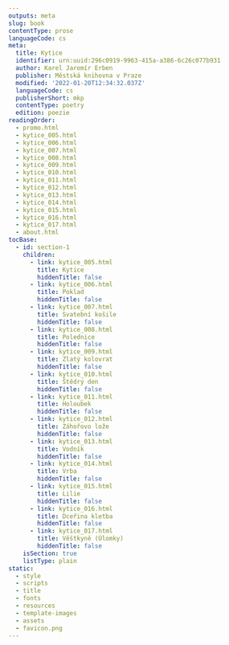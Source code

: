 ```yaml
---
outputs: meta
slug: book
contentType: prose
languageCode: cs
meta:
  title: Kytice
  identifier: urn:uuid:296c0919-9963-415a-a386-6c26c077b931
  author: Karel Jaromír Erben
  publisher: Městská knihovna v Praze
  modified: '2022-01-20T12:34:32.037Z'
  languageCode: cs
  publisherShort: mkp
  contentType: poetry
  edition: poezie
readingOrder:
  - promo.html
  - kytice_005.html
  - kytice_006.html
  - kytice_007.html
  - kytice_008.html
  - kytice_009.html
  - kytice_010.html
  - kytice_011.html
  - kytice_012.html
  - kytice_013.html
  - kytice_014.html
  - kytice_015.html
  - kytice_016.html
  - kytice_017.html
  - about.html
tocBase:
  - id: section-1
    children:
      - link: kytice_005.html
        title: Kytice
        hiddenTitle: false
      - link: kytice_006.html
        title: Poklad
        hiddenTitle: false
      - link: kytice_007.html
        title: Svatební košile
        hiddenTitle: false
      - link: kytice_008.html
        title: Polednice
        hiddenTitle: false
      - link: kytice_009.html
        title: Zlatý kolovrat
        hiddenTitle: false
      - link: kytice_010.html
        title: Štědrý den
        hiddenTitle: false
      - link: kytice_011.html
        title: Holoubek
        hiddenTitle: false
      - link: kytice_012.html
        title: Záhořovo lože
        hiddenTitle: false
      - link: kytice_013.html
        title: Vodník
        hiddenTitle: false
      - link: kytice_014.html
        title: Vrba
        hiddenTitle: false
      - link: kytice_015.html
        title: Lilie
        hiddenTitle: false
      - link: kytice_016.html
        title: Dceřina kletba
        hiddenTitle: false
      - link: kytice_017.html
        title: Věštkyně (Úlomky)
        hiddenTitle: false
    isSection: true
    listType: plain
static:
  - style
  - scripts
  - title
  - fonts
  - resources
  - template-images
  - assets
  - favicon.png
---
```

